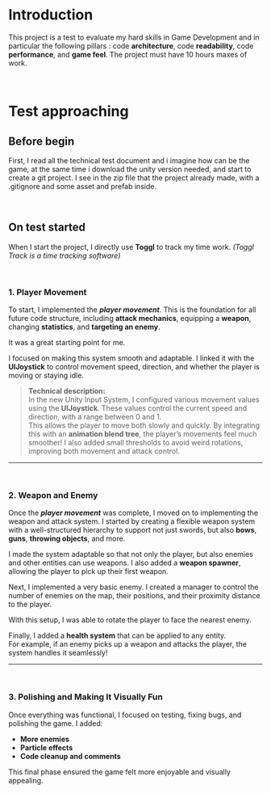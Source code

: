 # Introduction

This project is a test to evaluate my hard skills in Game Development and in
particular the following pillars : code **architecture**, code **readability**, code
**performance**, and **game feel**. The project must have 10 hours maxes of work.


<br/>

# Test approaching

## Before begin
First, I read all the technical test document and i imagine how can be the game, at the same time i download the unity version needed, and start to create a git project.
I see in the zip file that the project already made, with a .gitignore and some asset and prefab inside.

<br/>

## On test started
When I start the project, I directly use **Toggl** to track my time work. *(Toggl Track is a time tracking software)*

<br/>

### 1. Player Movement  
To start, I implemented the ***player movement***. This is the foundation for all future code structure, including **attack mechanics**, equipping a **weapon**, changing **statistics**, and **targeting an enemy**.  

It was a great starting point for me.  

I focused on making this system smooth and adaptable. I linked it with the **UIJoystick** to control movement speed, direction, and whether the player is moving or staying idle.  

> **Technical description:**  
> In the new Unity Input System, I configured various movement values using the **UIJoystick**. These values control the current speed and direction, with a range between 0 and 1.  
> This allows the player to move both slowly and quickly. By integrating this with an **animation blend tree**, the player’s movements feel much smoother! I also added small thresholds to avoid weird rotations, improving both movement and attack control.  

---
<br/>

### 2. Weapon and Enemy  
Once the ***player movement*** was complete, I moved on to implementing the weapon and attack system. I started by creating a flexible weapon system with a well-structured hierarchy to support not just swords, but also **bows**, **guns**, **throwing objects**, and more.  

I made the system adaptable so that not only the player, but also enemies and other entities can use weapons. I also added a **weapon spawner**, allowing the player to pick up their first weapon.  

Next, I implemented a very basic enemy. I created a manager to control the number of enemies on the map, their positions, and their proximity distance to the player.  

With this setup, I was able to rotate the player to face the nearest enemy.  

Finally, I added a **health system** that can be applied to any entity.  
For example, if an enemy picks up a weapon and attacks the player, the system handles it seamlessly!  

---
<br/>

### 3. Polishing and Making It Visually Fun  
Once everything was functional, I focused on testing, fixing bugs, and polishing the game. I added:  
- **More enemies**  
- **Particle effects**  
- **Code cleanup and comments**  

This final phase ensured the game felt more enjoyable and visually appealing.  
